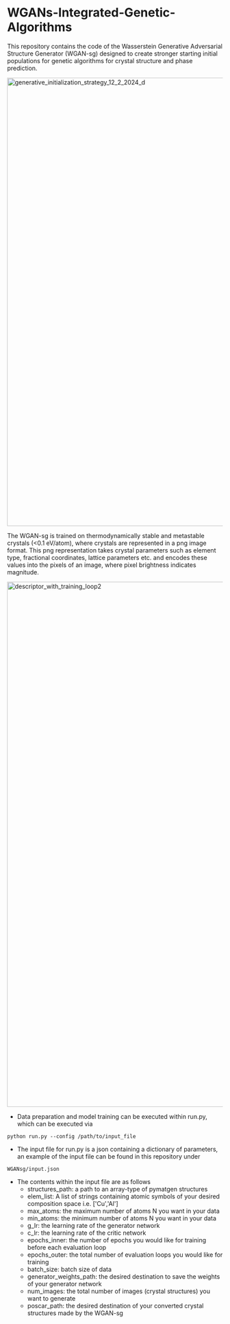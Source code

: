 # WGANs-Integrated-Genetic-Algorithms
This repository contains the code of the Wasserstein Generative Adversarial Structure Generator (WGAN-sg) designed to create stronger starting initial populations for genetic algorithms for crystal structure and phase prediction. 

<img width="2500" height="1045" alt="generative_initialization_strategy_12_2_2024_d" src="https://github.com/user-attachments/assets/1d6132da-4b8b-4d8d-a7fa-fbcccf3dc25a" />

The WGAN-sg is trained on thermodynamically stable and metastable crystals (<0.1 eV/atom), where crystals are represented in a png image format. This png representation takes crystal parameters such as element type, fractional coordinates, lattice parameters etc. and encodes these values into the pixels of an image, where pixel brightness indicates magnitude. 

<img width="1555" height="1224" alt="descriptor_with_training_loop2" src="https://github.com/user-attachments/assets/e129f64e-61b2-466b-a61b-242250d77ca0" />

- Data preparation and model training can be executed within run.py, which can be executed via

```python run.py --config /path/to/input_file``` 
- The input file for run.py is a json containing a dictionary of parameters, an example of the input file can be found in this repository under
  
```WGANsg/input.json```
- The contents within the input file are as follows
    - structures_path: a path to an array-type of pymatgen structures
    - elem_list: A list of strings containing atomic symbols of your desired composition space i.e. ['Cu','Al']
    - max_atoms: the maximum number of atoms N you want in your data
    - min_atoms: the minimum number of atoms N you want in your data
    - g_lr: the learning rate of the generator network
    - c_lr: the learning rate of the critic network
    - epochs_inner: the number of epochs you would like for training before each evaluation loop
    - epochs_outer: the total number of evaluation loops you would like for training
    - batch_size: batch size of data
    - generator_weights_path: the desired destination to save the weights of your generator network
    - num_images: the total number of images (crystal structures) you want to generate
    - poscar_path: the desired destination of your converted crystal structures made by the WGAN-sg 
